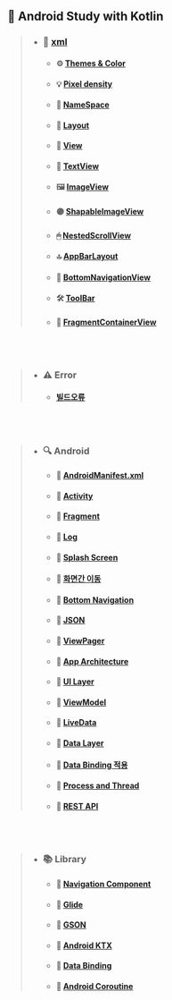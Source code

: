 ## 📝 Android Study with Kotlin


> + ### 🎨 [xml](https://grand-jumper-7af.notion.site/xml-5aed4b7eda1c4699868a0f612dc2accf) 
>   * #### ⚙ [Themes & Color](https://grand-jumper-7af.notion.site/Themes-Color-a16cb0949a4e48f8b6877284527d32cf)
>   * #### 💡 [Pixel density](https://grand-jumper-7af.notion.site/Pixel-density-fc22e11367244be3baf435152263750f)
>   * #### 🚩 [NameSpace](https://grand-jumper-7af.notion.site/NameSpace-57e1e18027ae4cd5b029b6b5ffb47773)
>   * #### 📐 [Layout](https://grand-jumper-7af.notion.site/Layout-d371787d03c347839b73f7f06a69024c)
>   * #### 🔲 [View](https://grand-jumper-7af.notion.site/View-dc4b2c0620d54dfda7ea36485b3e6010)
>   * #### 💬 [TextView](https://grand-jumper-7af.notion.site/TextView-5d1199f53a264ed8bbf3af6ac4d07d6a)
>   * #### 🖼 [ImageView](https://grand-jumper-7af.notion.site/ImageView-5988cbf800224c55b99c688573068252)
>   * #### 🟣 [ShapableImageView](https://grand-jumper-7af.notion.site/ShapableImageView-46a6e6165120419085151be24640d918)
>   * #### 🖱 [NestedScrollView](https://grand-jumper-7af.notion.site/NestedScrollView-5036d13a3da045e7bea50b9f3e382a72)
>   * #### 🔝 [AppBarLayout](https://grand-jumper-7af.notion.site/AppBarLayout-27768b0a35b64337ae3aa868dd10adce)
>   * #### 🔽 [BottomNavigationView](https://grand-jumper-7af.notion.site/BottomNavigationView-22f86cefe1fe4cc5b8130b5c583fb816)
>   * #### 🛠 [ToolBar](https://grand-jumper-7af.notion.site/Toolbar-738c0c6a511f4d078592461544328ff5)
>   * #### 🧩 [FragmentContainerView](https://grand-jumper-7af.notion.site/FragmentContainerView-a29eeacd7aa34608a43125913e30311f)       
<br/><br/>

> + ### ⚠ Error
>   * #### [빌드오류](https://grand-jumper-7af.notion.site/59270444848147d2b1098245ce7e6501)

<br/><br/>

> + ### 🔍 Android
>   * #### 📝 [AndroidManifest.xml](https://grand-jumper-7af.notion.site/AndroidManifest-xml-d6b3801e4d9347218a48f5431b4e47ae)
>   * #### 📝 [Activity](https://grand-jumper-7af.notion.site/Activity-ae848b3451024a8db78fb0112ae96a33)
>   * #### 📝 [Fragment](https://grand-jumper-7af.notion.site/Fragment-26ea44f0c46c4ef996c9e12413d6652b)
>   * #### 📝 [Log](https://grand-jumper-7af.notion.site/Log-7dc55ad123624adfa44a63842c373271)
>   * #### 📝 [Splash Screen](https://grand-jumper-7af.notion.site/Splash-Screen-0016f3eec0d04554852776313aebaf5d)
>   * #### 📝 [화면간 이동](https://grand-jumper-7af.notion.site/9c041f3f551940ee9f64cd2bfdfdb599)
>   * #### 📝 [Bottom Navigation](https://grand-jumper-7af.notion.site/Bottom-Navigation-efc123d71a0040f58edc43608f1a6e67)
>   * #### 📝 [JSON](https://grand-jumper-7af.notion.site/JSON-25491cdea6e84f9da0c6af94aef7a61e)
>   * #### 📝 [ViewPager](https://grand-jumper-7af.notion.site/ViewPager-972f6be65a804f53849e930c57b2b44e)
>   * #### 📝 [App Architecture](https://grand-jumper-7af.notion.site/App-Architecture-8915d19fbcce41999009e1921721a3e5)
>   * #### 📝 [UI Layer](https://grand-jumper-7af.notion.site/UI-Layer-a4a92fe8f0f54d03a1f43fc59617d064)
>   * #### 📝 [ViewModel](https://grand-jumper-7af.notion.site/ViewModel-42f6863e55f44ad49d8fb84b187c6a1a)
>   * #### 📝 [LiveData](https://grand-jumper-7af.notion.site/LiveData-1c7d9d5036dc4f2387992deb73e2ba09)
>   * #### 📝 [Data Layer](https://grand-jumper-7af.notion.site/Data-Layer-b493d4468a894657ac219a2f31e76ce0)
>   * #### 📝 [Data Binding 적용](https://grand-jumper-7af.notion.site/Data-Binding-c31528fc61d84a838d3c169673da5919)
>   * #### 📝 [Process and Thread](https://grand-jumper-7af.notion.site/Process-and-Thread-62cbb8f665c5432c9678ed8b24657149)
>   * #### 📝 [REST API](https://grand-jumper-7af.notion.site/REST-API-6233c40295c2489fbcf68c70dffa2407)

<br/><br/>

> + ### 📚 Library
>   * #### 📖 [Navigation Component](https://grand-jumper-7af.notion.site/Navigation-Component-fbace3b8b405437582714aec1774193a)
>   * #### 📖 [Glide](https://grand-jumper-7af.notion.site/Glide-61ee42a42a0249308b9f2d08ae3050c5)
>   * #### 📖 [GSON](https://grand-jumper-7af.notion.site/GSON-b5cdd165241b4a5b9a54080f80b30b60)
>   * #### 📖 [Android KTX](https://grand-jumper-7af.notion.site/Android-KTX-e4df4a01afdb464194fab73a66c1ccdf)
>   * #### 📖 [Data Binding](https://grand-jumper-7af.notion.site/Data-Binding-b27875281af240c3ba6833dd401fb383)
>   * #### 📖 [Android Coroutine](https://grand-jumper-7af.notion.site/Android-Coroutine-c06dbbfbd8544ac2993652927b204599)
